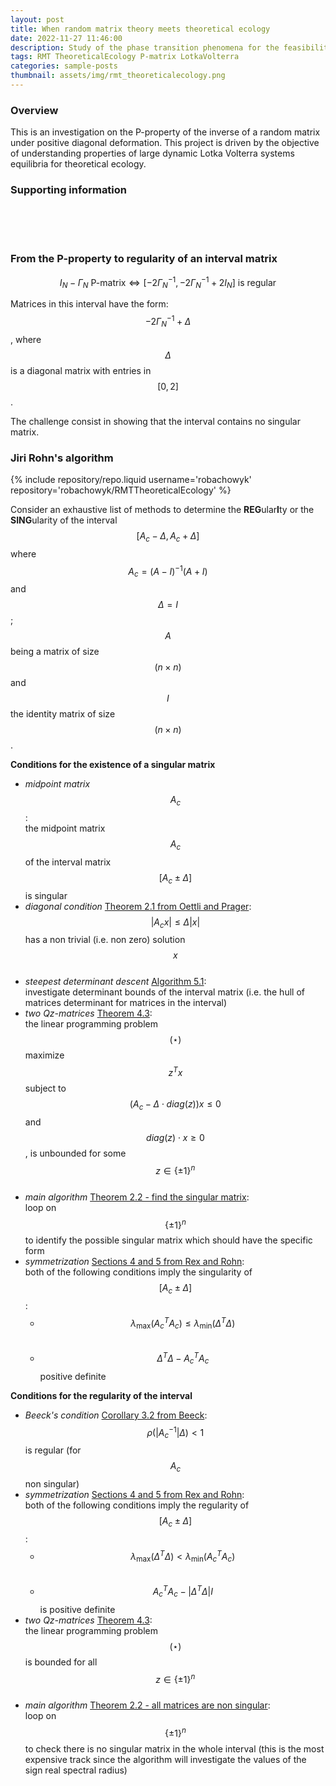 ```yaml
---
layout: post
title: When random matrix theory meets theoretical ecology
date: 2022-11-27 11:46:00
description: Study of the phase transition phenomena for the feasibility, Volterra Lyapunov stability and P-property in Lotka Volterra models
tags: RMT TheoreticalEcology P-matrix LotkaVolterra
categories: sample-posts
thumbnail: assets/img/rmt_theoreticalecology.png
---
```


### Overview

This is an investigation on the P-property of the inverse of a random matrix under positive diagonal deformation. This project is driven by the objective of understanding properties of large dynamic Lotka Volterra systems equilibria for
theoretical ecology.

### Supporting information

<br>
<div style="margin-left: 30px;">
  <a href="/assets/pdf/RMTreport.pdf" target="_blank" rel="noopener noreferrer">
    <i class="fa-solid fa-file-pen" title="Report" style="font-size: 74px;"></i>
  </a> 
</div>
<br>
<div style="margin-left: 30px;">
  <a href="/assets/pdf/RMTprez.pdf" target="_blank" rel="noopener noreferrer">
    <i class="fa-solid fa-file-image" title="Slides" style="font-size: 74px;"></i>
  </a> 
</div>
<br>

### From the P-property to regularity of an interval matrix

$$I_N - \Gamma_N \text{ P-matrix} \iff \left[ -2 {\Gamma_N}^{-1}, -2 {\Gamma_N}^{-1} + 2 I_N \right] \text{ is regular}$$

Matrices in this interval have the form: $$-2 {\Gamma_N}^{-1} + \Delta$$, where $$\Delta$$ is a diagonal matrix with entries in $$[0,2]$$.

The challenge consist in showing that the interval contains no singular matrix.

### Jiri Rohn's algorithm

<div class="repositories d-flex flex-wrap flex-md-row flex-column justify-content-between align-items-center">
    {% include repository/repo.liquid username='robachowyk' repository='robachowyk/RMTTheoreticalEcology' %}
</div>

Consider an exhaustive list of methods to determine the **REG**ular**I**ty or the **SING**ularity of the interval $$[A_c - \Delta, A_c + \Delta]$$ where $$A_c = (A - I)^{-1} (A + I)$$ and $$\Delta = I$$; $$A$$ being a matrix of size $$(n \times n)$$ and $$I$$ the identity matrix of size $$(n \times n)$$.

**Conditions for the existence of a singular matrix**

- _midpoint matrix_ $$A_c$$:
  <br>
  the midpoint matrix $$A_c$$ of the interval matrix $$[A_c \pm \Delta]$$ is singular
  <br>
- _diagonal condition_ [Theorem 2.1 from Oettli and Prager](https://doi.org/10.1137/S0895479896310743):
  <br>
  $$|A_c x| \leq \Delta |x|$$ has a non trivial (i.e. non zero) solution $$x$$
  <br>
- _steepest determinant descent_ [Algorithm 5.1](<https://doi.org/10.1016/0024-3795(89)90004-9>):
  <br>
  investigate determinant bounds of the interval matrix (i.e. the hull of matrices determinant for matrices in the interval)
  <br>
- _two Qz-matrices_ [Theorem 4.3](https://doi.org/10.1137/S0895479896313978):
  <br>
  the linear programming problem $$(\star)$$ maximize $$z^T x$$ subject to $$(A_c - \Delta \cdot diag(z)) x \leq 0$$ and $$diag(z) \cdot x \geq 0$$, is unbounded for some $$z \in \{ \pm 1 \}^n$$
  <br>
- _main algorithm_ [Theorem 2.2 - find the singular matrix](https://doi.org/10.1137/0614007):
  <br>
  loop on $$\{ \pm 1 \}^n$$ to identify the possible singular matrix which should have the specific form
  <br>
- _symmetrization_ [Sections 4 and 5 from Rex and Rohn](https://doi.org/10.1137/S0895479896310743):
  <br>
  both of the following conditions imply the singularity of $$[A_c \pm \Delta]$$:
  <br>
  - $$\lambda_{\max}({A_c}^T A_c) \leq \lambda_{\min}(\Delta^T \Delta)$$
    <br>
  - $$\Delta^T \Delta - {A_c}^T A_c$$ positive definite
    <br>

**Conditions for the regularity of the interval**

- _Beeck's condition_ [Corollary 3.2 from Beeck](https://doi.org/10.1137/S0895479896310743):
  <br>
  $$\rho (|{A_c}^{-1}| \Delta)<1$$ is regular (for $$A_c$$ non singular)
  <br>
- _symmetrization_ [Sections 4 and 5 from Rex and Rohn](https://doi.org/10.1137/S0895479896310743):
  <br>
  both of the following conditions imply the regularity of $$[A_c \pm \Delta]$$:
  <br>
  - $$\lambda_{\max}(\Delta^T \Delta) < \lambda_{\min}({A_c}^T A_c)$$
    <br>
  - $${A_c}^T A_c - | \Delta^T \Delta | I$$ is positive definite
    <br>
- _two Qz-matrices_ [Theorem 4.3](https://doi.org/10.1137/S0895479896313978):
  <br>
  the linear programming problem $$(\star)$$ is bounded for all $$z \in \{ \pm 1 \}^n$$
  <br>
- _main algorithm_ [Theorem 2.2 - all matrices are non singular](https://doi.org/10.1137/0614007):
  <br>
  loop on $$\{ \pm 1 \}^n$$ to check there is no singular matrix in the whole interval (this is the most expensive track since the algorithm will investigate the values of the sign real spectral radius)
  <br>
